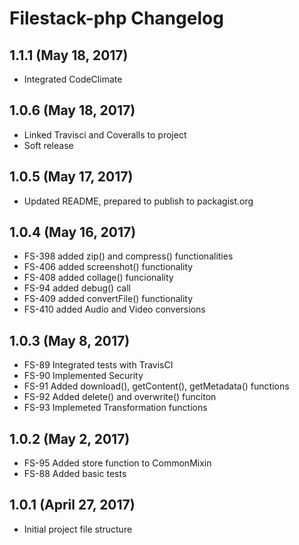 # Filestack-php Changelog

## 1.1.1 (May 18, 2017)
- Integrated CodeClimate

## 1.0.6 (May 18, 2017)
- Linked Travisci and Coveralls to project
- Soft release

## 1.0.5 (May 17, 2017)
- Updated README, prepared to publish to packagist.org

## 1.0.4 (May 16, 2017)
- FS-398 added zip() and compress() functionalities
- FS-406 added screenshot() functionality
- FS-408 added collage() funcionality
- FS-94 added debug() call
- FS-409 added convertFile() functionality
- FS-410 added Audio and Video conversions

## 1.0.3 (May 8, 2017)
- FS-89 Integrated tests with TravisCI
- FS-90 Implemented Security
- FS-91 Added download(), getContent(), getMetadata() functions
- FS-92 Added delete() and overwrite() funciton
- FS-93 Implemeted Transformation functions

## 1.0.2 (May 2, 2017)

- FS-95 Added store function to CommonMixin
- FS-88 Added basic tests

## 1.0.1 (April 27, 2017)

- Initial project file structure